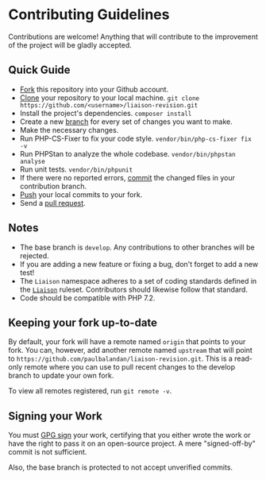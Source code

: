 # Contributing Guidelines

Contributions are welcome! Anything that will contribute to the improvement of the project
will be gladly accepted.

## Quick Guide

- [Fork](https://help.github.com/articles/fork-a-repo/) this repository into your Github account.
- [Clone](https://help.github.com/en/articles/cloning-a-repository) your repository to your
    local machine. `git clone https://github.com/<username>/liaison-revision.git`
- Install the project's dependencies. `composer install`
- Create a new [branch](https://help.github.com/en/articles/about-branches) for every set of changes you want to make.
- Make the necessary changes.
- Run PHP-CS-Fixer to fix your code style. `vendor/bin/php-cs-fixer fix -v`
- Run PHPStan to analyze the whole codebase. `vendor/bin/phpstan analyse`
- Run unit tests. `vendor/bin/phpunit`
- If there were no reported errors, [commit](https://help.github.com/en/desktop/contributing-to-projects/committing-and-reviewing-changes-to-your-project) the changed files in your contribution branch.
- [Push](https://docs.github.com/en/github/using-git/pushing-commits-to-a-remote-repository) your local
    commits to your fork.
- Send a [pull request](https://docs.github.com/en/github/collaborating-with-issues-and-pull-requests/creating-a-pull-request-from-a-fork).

## Notes

- The base branch is `develop`. Any contributions to other branches will be rejected.
- If you are adding a new feature or fixing a bug, don't forget to add a new test!
- The `Liaison` namespace adheres to a set of coding standards defined in the [`Liaison`](https://github.com/paulbalandan/liaison-cs-config/blob/develop/src/Ruleset/Liaison.php) ruleset. Contributors should likewise follow that standard.
- Code should be compatible with PHP 7.2.

## Keeping your fork up-to-date

By default, your fork will have a remote named `origin` that points to your fork. You can, however, add
another remote named `upstream` that will point to `https://github.com/paulbalandan/liaison-revision.git`.
This is a read-only remote where you can use to pull recent changes to the develop branch to update your
own fork.

To view all remotes registered, run `git remote -v`.

## Signing your Work

You must [GPG sign](https://git-scm.com/book/en/v2/Git-Tools-Signing-Your-Work) your work, certifying
that you either wrote the work or have the right to pass it on an open-source project. A mere
"signed-off-by" commit is not sufficient.

Also, the base branch is protected to not accept unverified commits.
